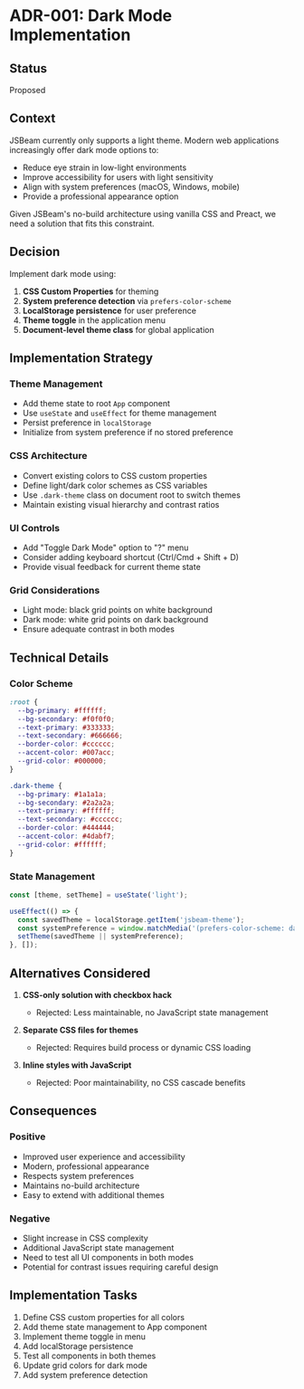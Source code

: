 # ADR-001: Dark Mode Implementation

## Status
Proposed

## Context
JSBeam currently only supports a light theme. Modern web applications increasingly offer dark mode options to:
- Reduce eye strain in low-light environments
- Improve accessibility for users with light sensitivity
- Align with system preferences (macOS, Windows, mobile)
- Provide a professional appearance option

Given JSBeam's no-build architecture using vanilla CSS and Preact, we need a solution that fits this constraint.

## Decision
Implement dark mode using:

1. **CSS Custom Properties** for theming
2. **System preference detection** via `prefers-color-scheme`
3. **LocalStorage persistence** for user preference
4. **Theme toggle** in the application menu
5. **Document-level theme class** for global application

## Implementation Strategy

### Theme Management
- Add theme state to root `App` component
- Use `useState` and `useEffect` for theme management
- Persist preference in `localStorage`
- Initialize from system preference if no stored preference

### CSS Architecture
- Convert existing colors to CSS custom properties
- Define light/dark color schemes as CSS variables
- Use `.dark-theme` class on document root to switch themes
- Maintain existing visual hierarchy and contrast ratios

### UI Controls
- Add "Toggle Dark Mode" option to "?" menu
- Consider adding keyboard shortcut (Ctrl/Cmd + Shift + D)
- Provide visual feedback for current theme state

### Grid Considerations
- Light mode: black grid points on white background
- Dark mode: white grid points on dark background
- Ensure adequate contrast in both modes

## Technical Details

### Color Scheme
```css
:root {
  --bg-primary: #ffffff;
  --bg-secondary: #f0f0f0;
  --text-primary: #333333;
  --text-secondary: #666666;
  --border-color: #cccccc;
  --accent-color: #007acc;
  --grid-color: #000000;
}

.dark-theme {
  --bg-primary: #1a1a1a;
  --bg-secondary: #2a2a2a;
  --text-primary: #ffffff;
  --text-secondary: #cccccc;
  --border-color: #444444;
  --accent-color: #4dabf7;
  --grid-color: #ffffff;
}
```

### State Management
```javascript
const [theme, setTheme] = useState('light');

useEffect(() => {
  const savedTheme = localStorage.getItem('jsbeam-theme');
  const systemPreference = window.matchMedia('(prefers-color-scheme: dark)').matches ? 'dark' : 'light';
  setTheme(savedTheme || systemPreference);
}, []);
```

## Alternatives Considered

1. **CSS-only solution with checkbox hack**
   - Rejected: Less maintainable, no JavaScript state management
   
2. **Separate CSS files for themes**
   - Rejected: Requires build process or dynamic CSS loading
   
3. **Inline styles with JavaScript**
   - Rejected: Poor maintainability, no CSS cascade benefits

## Consequences

### Positive
- Improved user experience and accessibility
- Modern, professional appearance
- Respects system preferences
- Maintains no-build architecture
- Easy to extend with additional themes

### Negative
- Slight increase in CSS complexity
- Additional JavaScript state management
- Need to test all UI components in both modes
- Potential for contrast issues requiring careful design

## Implementation Tasks
1. Define CSS custom properties for all colors
2. Add theme state management to App component
3. Implement theme toggle in menu
4. Add localStorage persistence
5. Test all components in both themes
6. Update grid colors for dark mode
7. Add system preference detection